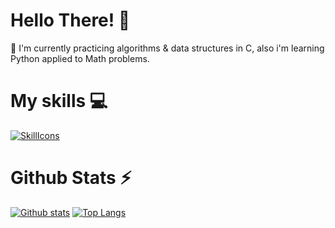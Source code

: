 # Hello There! 👋

🌱 I'm currently practicing algorithms & data structures in C, also i'm learning Python applied to Math problems.

# My skills 💻

[![SkillIcons](https://skillicons.dev/icons?i=c,py)](https://skillicons.dev)<br/>

# Github Stats ⚡
  
<a href="#">![Github stats](https://github-readme-stats.vercel.app/api?username=enriquevido&theme=blueberry&count_private=true&hide_border=true&line_height=20)</a>
<a href="#">![Top Langs](https://github-readme-stats.vercel.app/api/top-langs/?username=enriquevido&layout=compact&theme=blueberry&count_private=true&hide_border=true)</a>

